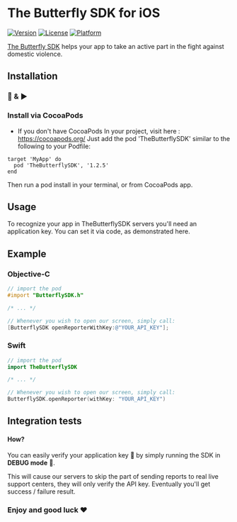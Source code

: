 # The Butterfly SDK for iOS

[![Version](https://img.shields.io/cocoapods/v/TheButterflySDK.svg?style=flat)](https://cocoapods.org/pods/TheButterflySDK)
[![License](https://img.shields.io/cocoapods/l/TheButterflySDK.svg?style=flat)](https://cocoapods.org/pods/TheButterflySDK)
[![Platform](https://img.shields.io/cocoapods/p/TheButterflySDK.svg?style=flat)](https://cocoapods.org/pods/TheButterflySDK)

[The Butterfly SDK](https://github.com/TheButterflySDK/About/blob/main/README.md) helps your app to take an active part in the fight against domestic violence.

## Installation

### 🔌 & ▶️

### Install via CocoaPods

- If you don't have CocoaPods In your project, visit here : https://cocoapods.org/
Just add the pod 'TheButterflySDK' similar to the following to your Podfile:

```
target 'MyApp' do
  pod 'TheButterflySDK', '1.2.5'
end

```

Then run a pod install in your terminal, or from CocoaPods app.

## Usage

To recognize your app in TheButterflySDK servers you'll need an application key. You can set it via code, as demonstrated here.

## Example

### Objective-C

```objective-c
// import the pod
#import "ButterflySDK.h"

/* ... */

// Whenever you wish to open our screen, simply call:
[ButterflySDK openReporterWithKey:@"YOUR_API_KEY"];
```

### Swift

```Swift
// import the pod
import TheButterflySDK

/* ... */

// Whenever you wish to open our screen, simply call:
ButterflySDK.openReporter(withKey: "YOUR_API_KEY")
```

## Integration tests
#### How?

You can easily verify your application key 🔑 by simply running the SDK in **DEBUG mode** 🐞.

This will cause our servers to skip the part of sending reports to real live support centers, they will only verify the API key. Eventually you'll get success / failure result.


### Enjoy and good luck ❤️
